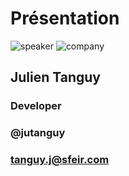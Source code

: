 <!-- .slide: class="speaker-slide" -->

# Présentation

![speaker](./assets/images/speakers/JTA.jpg)
![company](./assets/images/logo-sfeir-blanc.png)

## Julien Tanguy

### Developer

<!-- .element: class="icon-rule icon-first" -->

### @jutanguy

<!-- .element: class="icon-twitter icon-second" -->

### tanguy.j@sfeir.com

<!-- .element: class="icon-mail icon-third" -->
